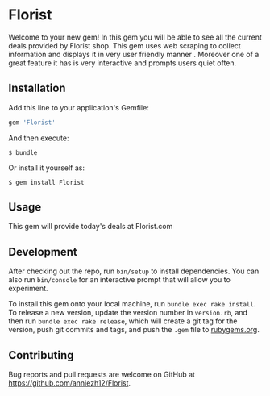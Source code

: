 # Florist

Welcome to your new gem! In this gem you will be able to see all the current deals provided by Florist shop.
This gem uses web scraping to collect information and displays it in very user friendly manner .
Moreover one of a great feature it has is very interactive and prompts users quiet often.
## Installation

Add this line to your application's Gemfile:

```ruby
gem 'Florist'
```

And then execute:

    $ bundle

Or install it yourself as:

    $ gem install Florist

## Usage

This gem will provide today's deals  at Florist.com

## Development

After checking out the repo, run `bin/setup` to install dependencies. You can also run `bin/console` for an interactive prompt that will allow you to experiment.

To install this gem onto your local machine, run `bundle exec rake install`. To release a new version, update the version number in `version.rb`, and then run `bundle exec rake release`, which will create a git tag for the version, push git commits and tags, and push the `.gem` file to [rubygems.org](https://rubygems.org).

## Contributing

Bug reports and pull requests are welcome on GitHub at https://github.com/anniezh12/Florist.
